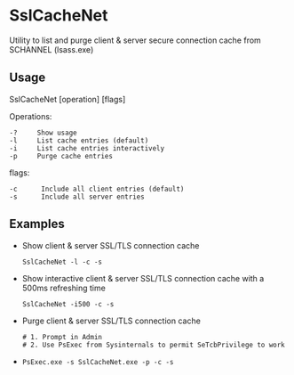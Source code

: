 # SslCacheNet

Utility to list and purge client & server secure connection cache from SCHANNEL (lsass.exe)

## Usage

SslCacheNet [operation] [flags]

  Operations:

    -?     Show usage
    -l     List cache entries (default)
    -i     List cache entries interactively
    -p     Purge cache entries

  flags:

    -c      Include all client entries (default)
    -s      Include all server entries

## Examples

* Show client & server SSL/TLS connection cache

      SslCacheNet -l -c -s

* Show interactive client & server SSL/TLS connection cache with a 500ms refreshing time

      SslCacheNet -i500 -c -s

* Purge client & server SSL/TLS connection cache

      # 1. Prompt in Admin
      # 2. Use PsExec from Sysinternals to permit SeTcbPrivilege to work
* 
      PsExec.exe -s SslCacheNet.exe -p -c -s